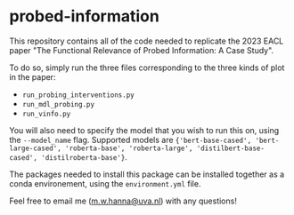 # probed-information
This repository contains all of the code needed to replicate the 2023 EACL paper "The Functional Relevance of Probed Information: A Case Study".

To do so, simply run the three files corresponding to the three kinds of plot in the paper:
- `run_probing_interventions.py`
- `run_mdl_probing.py`
- `run_vinfo.py`

You will also need to specify the model that you wish to run this on, using the `--model_name` flag. Supported models are `{'bert-base-cased', 'bert-large-cased', 'roberta-base', 'roberta-large', 'distilbert-base-cased', 'distilroberta-base'}`.

The packages needed to install this package can be installed together as a conda environement, using the `environment.yml` file.

Feel free to email me (m.w.hanna@uva.nl) with any questions!
